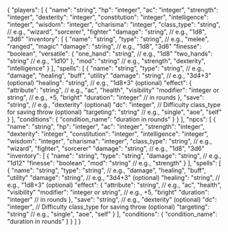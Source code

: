 {
    "players": [
        {
            "name": "string",
            "hp": "integer",
            "ac": "integer",
            "strength": "integer",
            "dexterity": "integer",
            "constitution": "integer",
            "intelligence": "integer",
            "wisdom": "integer",
            "charisma": "integer",
            "class_type": "string",  // e.g., "wizard", "sorcerer", "fighter"
            "damage": "string", // e.g., "1d8", "3d6"
            "inventory": [
                {
                    "name": "string",
                    "type": "string",  // e.g., "melee", "ranged", "magic"
                    "damage": "string",  // e.g., "1d8", "3d6"
                    "finesse": "boolean",
                    "versatile": {
                        "one_hand": "string",  // e.g., "1d8"
                        "two_hands": "string"  // e.g., "1d10"
                    },
                    "mod": "string"  // e.g., "strength", "dexterity", "intelligence"
                }
            ],
            "spells": [
                {
                    "name": "string",
                    "type": "string",  // e.g., "damage", "healing", "buff", "utility"
                    "damage": "string",  // e.g., "3d4+3" (optional)
                    "healing": "string",  // e.g., "1d8+3" (optional)
                    "effect": {
                        "attribute": "string",  // e.g., "ac", "health", "visibility"
                        "modifier": "integer or string",  // e.g., +5, "bright"
                        "duration": "integer"  // in rounds
                    },
                    "save": "string",  // e.g., "dexterity" (optional)
                    "dc": "integer",  // Difficulty class_type for saving throw (optional)
                    "targeting": "string"  // e.g., "single", "aoe", "self"
                }
            ],
            "conditions": {
                "condition_name": "duration in rounds"
            }
        }
    ],
    "npcs": [
        {
            "name": "string",
            "hp": "integer",
            "ac": "integer",
            "strength": "integer",
            "dexterity": "integer",
            "constitution": "integer",
            "intelligence": "integer",
            "wisdom": "integer",
            "charisma": "integer",
            "class_type": "string",  // e.g., "wizard", "fighter", "sorcerer"
            "damage": "string", // e.g., "1d8", "3d6"
            "inventory": [
                {
                    "name": "string",
                    "type": "string",
                    "damage": "string",  // e.g., "1d12"
                    "finesse": "boolean",
                    "mod": "string"  // e.g., "strength"
                }
            ],
            "spells": [
                {
                    "name": "string",
                    "type": "string",  // e.g., "damage", "healing", "buff", "utility"
                    "damage": "string",  // e.g., "3d4+3" (optional)
                    "healing": "string",  // e.g., "1d8+3" (optional)
                    "effect": {
                        "attribute": "string",  // e.g., "ac", "health", "visibility"
                        "modifier": "integer or string",  // e.g., +5, "bright"
                        "duration": "integer"  // in rounds
                    },
                    "save": "string",  // e.g., "dexterity" (optional)
                    "dc": "integer",  // Difficulty class_type for saving throw (optional)
                    "targeting": "string"  // e.g., "single", "aoe", "self"
                }
            ],
            "conditions": {
                "condition_name": "duration in rounds"
            }
        }
    ]
}
